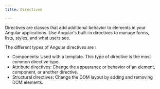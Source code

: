 ```yaml
---
title: Directives

---
```


Directives are classes that add additional behavior to elements in your Angular applications. Use Angular's built-in directives to manage forms, lists, styles, and what users see.

The different types of Angular directives are :

- Components: Used with a template. This type of directive is the most common directive type.
- Attribute directives:	Change the appearance or behavior of an element, component, or another directive.
- Structural directives: Change the DOM layout by adding and removing DOM elements.